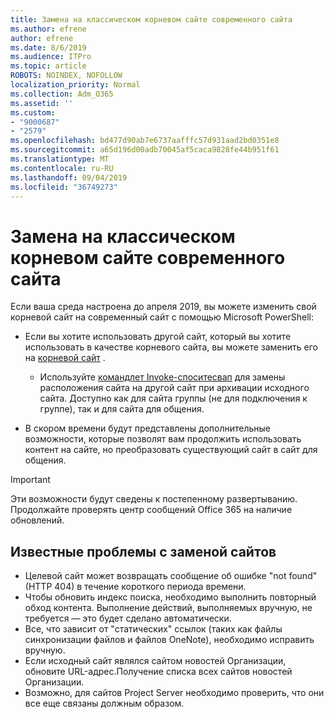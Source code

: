 ```yaml
---
title: Замена на классическом корневом сайте современного сайта
ms.author: efrene
author: efrene
ms.date: 8/6/2019
ms.audience: ITPro
ms.topic: article
ROBOTS: NOINDEX, NOFOLLOW
localization_priority: Normal
ms.collection: Adm_O365
ms.assetid: ''
ms.custom:
- "9000687"
- "2579"
ms.openlocfilehash: bd477d90ab7e6737aafffc57d931aad2bd0351e8
ms.sourcegitcommit: a65d196d00adb70045af5caca9828fe44b951f61
ms.translationtype: MT
ms.contentlocale: ru-RU
ms.lasthandoff: 09/04/2019
ms.locfileid: "36749273"
---
```

# <a name="swap-your-classic-root-site-with-a-modern-site"></a>Замена на классическом корневом сайте современного сайта

Если ваша среда настроена до апреля 2019, вы можете изменить свой корневой сайт на современный сайт с помощью Microsoft PowerShell:

- Если вы хотите использовать другой сайт, который вы хотите использовать в качестве корневого сайта, вы можете заменить его на [корневой сайт](https://docs.microsoft.com/sharepoint/modern-root-site) . 
    - Используйте [командлет Invoke-споситесвап](https://docs.microsoft.com/powershell/module/sharepoint-online/invoke-spositeswap?view=sharepoint-ps) для замены расположения сайта на другой сайт при архивации исходного сайта. Доступно как для сайта группы (не для подключения к группе), так и для сайта для общения. 

- В скором времени будут представлены дополнительные возможности, которые позволят вам продолжить использовать контент на сайте, но преобразовать существующий сайт в сайт для общения. 
>[!Important]
>Эти возможности будут сведены к постепенному развертыванию. Продолжайте проверять центр сообщений Office 365 на наличие обновлений. 

## <a name="known-issues-with-swapping-sites"></a>Известные проблемы с заменой сайтов

- Целевой сайт может возвращать сообщение об ошибке "not found" (HTTP 404) в течение короткого периода времени.
- Чтобы обновить индекс поиска, необходимо выполнить повторный обход контента. Выполнение действий, выполняемых вручную, не требуется — это будет сделано автоматически.
- Все, что зависит от "статических" ссылок (таких как файлы синхронизации файлов и файлов OneNote), необходимо исправить вручную.
- Если исходный сайт являлся сайтом новостей Организации, обновите URL-адрес.Получение списка всех сайтов новостей Организации.
- Возможно, для сайтов Project Server необходимо проверить, что они все еще связаны должным образом.





